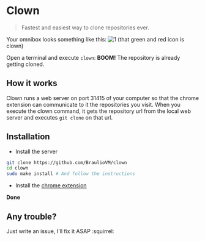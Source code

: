 Clown
======
> Fastest and easiest way to clone repositories ever.

Your omnibox looks something like this:
![1](http://i59.tinypic.com/29fw1vq.png "Chrome bar") (that green and red icon is clown)

Open a terminal and execute ````clown````: **BOOM!** The repository is already getting cloned.

## How it works
Clown runs a web server on port 31415 of your computer so that the chrome extension can communicate to it the repositories you visit. When you execute the clown command, it gets the repository url from the local web server and executes `git clone` on that url.

## Installation
* Install the server
````sh
git clone https://github.com/BraulioVM/clown
cd clown
sudo make install # And follow the instructions
````

* Install the [chrome extension](https://chrome.google.com/webstore/detail/clown/nnjfecpobaodofjecffplbpcjohaffjk)

**Done**

## Any trouble?
Just write an issue, I'll fix it ASAP :squirrel:
